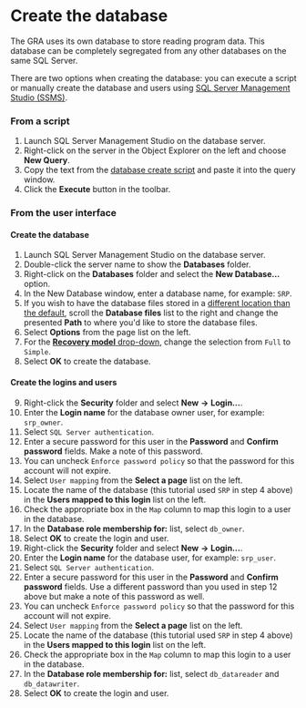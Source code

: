 # Create the database

The GRA uses its own database to store reading program data. This database can be completely segregated from any other databases on the same SQL Server.

There are two options when creating the database: you can execute a script or manually create the database and users using [SQL Server Management Studio (SSMS)](https://msdn.microsoft.com/en-us/library/ms174173.aspx).

### From a script

1. Launch SQL Server Management Studio on the database server.
2. Right-click on the server in the Object Explorer on the left and choose **New Query**.
3. Copy the text from the [database create script](https://raw.githubusercontent.com/MCLD/greatreadingadventure/master/CreateDatabase.sql) and paste it into the query window.
4. Click the **Execute** button in the toolbar.

### From the user interface

#### Create the database
1. Launch SQL Server Management Studio on the database server.
2. Double-click the server name to show the **Databases** folder.
3. Right-click on the **Databases** folder and select the **New Database...** option.
4. In the New Database window, enter a database name, for example: `SRP`.
5. If you wish to have the database files stored in a [different location than the default](https://support.microsoft.com/en-us/kb/2033523), scroll the **Database files** list to the right and change the presented **Path** to where you'd like to store the database files.
6. Select **Options** from the page list on the left.
7. For the [**Recovery model** drop-down](https://msdn.microsoft.com/en-us/library/ms189275.aspx), change the selection from `Full` to `Simple`.
8. Select **OK** to create the database.

#### Create the logins and users

9. Right-click the **Security** folder and select **New** **->** **Login...**.
10. Enter the **Login name** for the database owner user, for example: `srp_owner`.
11. Select `SQL Server authentication`.
12. Enter a secure password for this user in the **Password** and **Confirm password** fields. Make a note of this password.
13. You can uncheck `Enforce password policy` so that the password for this account will not expire.
14. Select `User mapping` from the **Select a page** list on the left.
15. Locate the name of the database (this tutorial used `SRP` in step 4 above) in the **Users mapped to this login** list on the left.
16. Check the appropriate box in the `Map` column to map this login to a user in the database.
17. In the **Database role membership for:** list, select `db_owner`.
18. Select **OK** to create the login and user.
19. Right-click the **Security** folder and select **New** **->** **Login...**.
10. Enter the **Login name** for the database user, for example: `srp_user`.
11. Select `SQL Server authentication`.
12. Enter a secure password for this user in the **Password** and **Confirm password** fields. Use a different password than you used in step 12 above but make a note of this password as well.
13. You can uncheck `Enforce password policy` so that the password for this account will not expire.
14. Select `User mapping` from the **Select a page** list on the left.
15. Locate the name of the database (this tutorial used `SRP` in step 4 above) in the **Users mapped to this login** list on the left.
16. Check the appropriate box in the `Map` column to map this login to a user in the database.
17. In the **Database role membership for:** list, select `db_datareader` and `db_datawriter`.
18. Select **OK** to create the login and user.